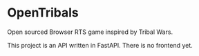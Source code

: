 # OpenTribals
Open sourced Browser RTS game inspired by Tribal Wars.

This project is an API written in FastAPI. There is no frontend yet.